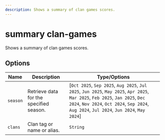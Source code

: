 ```yaml
---
description: Shows a summary of clan games scores.
---
```


# summary clan-games

Shows a summary of clan games scores.

## Options

| Name | Description | Type/Options |
|------|-------------|--------------|
| `season` | Retrieve data for the specified season. | [`Oct 2025`, `Sep 2025`, `Aug 2025`, `Jul 2025`, `Jun 2025`, `May 2025`, `Apr 2025`, `Mar 2025`, `Feb 2025`, `Jan 2025`, `Dec 2024`, `Nov 2024`, `Oct 2024`, `Sep 2024`, `Aug 2024`, `Jul 2024`, `Jun 2024`, `May 2024`] |
| `clans` | Clan tag or name or alias. | `String` |

